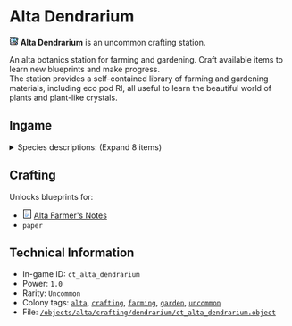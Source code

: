 # Alta Dendrarium

<img src="https://raw.githubusercontent.com/Ceterai/Enternia/main/objects/alta/crafting/dendrarium/icon.png" alt="Alta Dendrarium icon" loading="lazy" height=16px width="auto" /> **Alta Dendrarium** is an uncommon crafting station.

An alta botanics station for farming and gardening. Craft available items to learn new blueprints and make progress.  
The station provides a self-contained library of farming and gardening materials, including eco pod RI, all useful to learn the beautiful world of plants and plant-like crystals.

## Ingame

<details markdown="1"><summary>Species descriptions: (Expand 8 items)</summary>

- Alta: A dendrarium for growing and experimenting with flowers, crops, grass, trees, and even some crystals! Very handy.
- Apex: A botanical research table. Seems like I can make farming equipment here.
- Avian: Ooh, an advanced farming table! I wonder what these buttons do!
- Floran: Floran can grow ssstronger here! ...Maybe. At leassst Floran can grow ssmaller thingsss.
- Glitch: Pleased. I can learn to take care of any kinds of flowers using this small computer.
- Human: A mini-lab for... plant experiments, I think?
- Hylotl: An agricultural complex - I could create a beautiful spring garden with this!
- Novakid: Some computers with a good stack of farmin' tools!

</details>

## Crafting

Unlocks blueprints for:

- <img src="https://raw.githubusercontent.com/Ceterai/Enternia/main/codex/alta/paper/short.png" alt="Alta Farmer's Notes icon" loading="lazy" height=16px width="auto" /> [Alta Farmer's Notes](https://ceterai.github.io/MyEnternia/Wiki/AltaFarmer'sNotes)
- `paper`

## Technical Information

- In-game ID: `ct_alta_dendrarium`
- Power: `1.0`
- Rarity: `Uncommon`
- Colony tags: [`alta`](https://ceterai.github.io/MyEnternia/Wiki/Tags/Alta), [`crafting`](https://ceterai.github.io/MyEnternia/Wiki/Tags/Crafting), [`farming`](https://ceterai.github.io/MyEnternia/Wiki/Tags/Farming), [`garden`](https://ceterai.github.io/MyEnternia/Wiki/Tags/Garden), [`uncommon`](https://ceterai.github.io/MyEnternia/Wiki/Tags/Uncommon)
- File: [`/objects/alta/crafting/dendrarium/ct_alta_dendrarium.object`](https://github.com/Ceterai/Enternia/blob/main/objects/alta/crafting/dendrarium/ct_alta_dendrarium.object)
